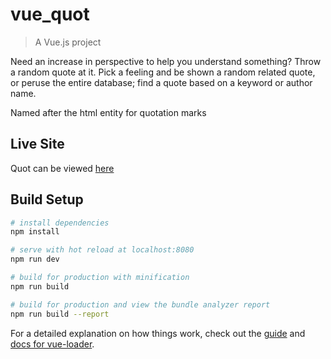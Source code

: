 # vue_quot

> A Vue.js project

Need an increase in perspective to help you understand something? Throw a random quote at it. Pick a feeling and be shown a random related quote, or peruse the entire database; find a quote based on a keyword or author name.

Named after the html entity for quotation marks

## Live Site
Quot can be viewed [here](https://chriswillphoto.github.io/quot-app/#/)

## Build Setup

``` bash
# install dependencies
npm install

# serve with hot reload at localhost:8080
npm run dev

# build for production with minification
npm run build

# build for production and view the bundle analyzer report
npm run build --report
```

For a detailed explanation on how things work, check out the [guide](http://vuejs-templates.github.io/webpack/) and [docs for vue-loader](http://vuejs.github.io/vue-loader).
